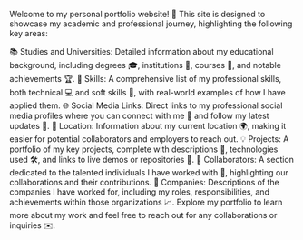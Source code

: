 Welcome to my personal portfolio website! 🚀 This site is designed to showcase my academic and professional journey, highlighting the following key areas:

📚 Studies and Universities: Detailed information about my educational background, including degrees 🎓, institutions 🏫, courses 📖, and notable achievements 🏆.
💼 Skills: A comprehensive list of my professional skills, both technical 💻 and soft skills 🤝, with real-world examples of how I have applied them. 
🌐 Social Media Links: Direct links to my professional social media profiles where you can connect with me 🌟 and follow my latest updates 📲. 
📍 Location: Information about my current location 🌍, making it easier for potential collaborators and employers to reach out. 
💡 Projects: A portfolio of my key projects, complete with descriptions 📜, technologies used 🛠️, and links to live demos or repositories 🔗. 
🤝 Collaborators: A section dedicated to the talented individuals I have worked with 👥, highlighting our collaborations and their contributions. 
🏢 Companies: Descriptions of the companies I have worked for, including my roles, responsibilities, and achievements within those organizations 📈. 
Explore my portfolio to learn more about my work and feel free to reach out for any collaborations or inquiries ✉️.
